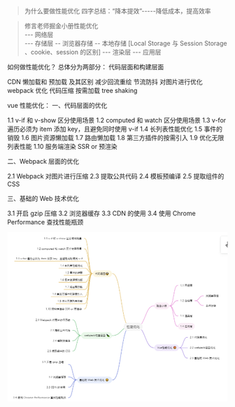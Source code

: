 > 为什么要做性能优化 四字总结：“降本提效”-----降低成本，提高效率

> 修言老师掘金小册性能优化  
--- 网络层      
--- 存储层 
    -- 浏览器存储
    -- 本地存储 [Local Storage 与 Session Storage 、cookie、session 的区别]
--- 渲染层 
--- 应用层

如何做性能优化？
总体分为两部分：
代码层面和构建层面





CDN
懒加载和 预加载 及其区别
减少回流重绘
节流防抖
对图片进行优化
webpack 优化
代码压缩
按需加载
tree shaking




vue 性能优化：
一、代码层面的优化

1.1 v-if 和 v-show 区分使用场景
1.2 computed 和 watch 区分使用场景
1.3 v-for 遍历必须为 item 添加 key，且避免同时使用 v-if
1.4 长列表性能优化
1.5 事件的销毁
1.6 图片资源懒加载
1.7 路由懒加载
1.8 第三方插件的按需引入
1.9 优化无限列表性能
1.10 服务端渲染 SSR or 预渲染

二、Webpack 层面的优化

2.1 Webpack 对图片进行压缩
2.3 提取公共代码
2.4 模板预编译
2.5 提取组件的 CSS


三、基础的 Web 技术优化

3.1 开启 gzip 压缩
3.2 浏览器缓存
3.3 CDN 的使用
3.4 使用 Chrome Performance 查找性能瓶颈





<img src="./1.png" alt="1" style="zoom:100%;" />